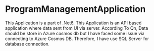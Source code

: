 # ProgramManagementApplication

This Application is a part of .Net6. 
This Application is an API based application where data sent from UI via server.
According To Qn, Data should be store in Azure cosmos db but I have faced some issue via connecting to Azure Cosmos DB. 
Therefore, I have use SQL Server for database connection.
